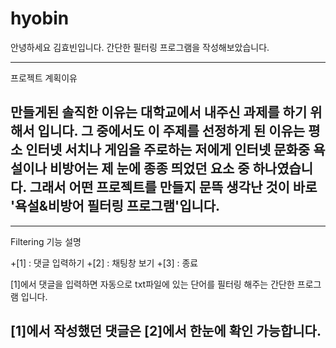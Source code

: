 # hyobin

안녕하세요 김효빈입니다.
간단한 필터링 프로그램을 작성해보았습니다.

----------------------------------
프로젝트 계획이유

만들게된 솔직한 이유는 대학교에서 내주신 과제를 하기 위해서 입니다.
그 중에서도 이 주제를 선정하게 된 이유는 평소 인터넷 서치나 게임을 주로하는 저에게 인터넷 문화중 욕설이나 비방어는 제 눈에 종종 띄었던 요소 중 하나였습니다. 
그래서 어떤 프로젝트를 만들지 문뜩 생각난 것이 바로 '욕설&비방어 필터링 프로그램'입니다.
-----------------------------------

-----------------------------------
Filtering 기능 설명

+[1] : 댓글 입력하기
+[2] : 채팅창 보기
+[3] : 종료

[1]에서 댓글을 입력하면 자동으로 txt파일에 있는 단어를 필터링 해주는 간단한 프로그램 입니다.

[1]에서 작성했던 댓글은 [2]에서 한눈에 확인 가능합니다.
-----------------------------------
